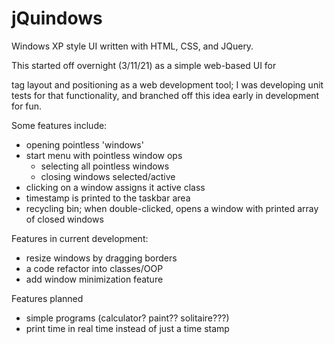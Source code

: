 # jQuindows
Windows XP style UI written with HTML, CSS, and JQuery.

This started off overnight (3/11/21) as a simple web-based UI for <div> tag layout and positioning as a web development tool; I was developing unit tests for that functionality, and branched off this idea early in development for fun.
  
  Some features include:
  - opening pointless 'windows'
  - start menu with pointless window ops
    - selecting all pointless windows
    - closing windows selected/active
  - clicking on a window assigns it active class
  - timestamp is printed to the taskbar area
  - recycling bin; when double-clicked, opens a window with printed array of closed windows

  Features in current development:
  - resize windows by dragging borders
  - a code refactor into classes/OOP
  - add window minimization feature


  Features planned
  - simple programs (calculator? paint?? solitaire???)
  - print time in real time instead of just a time stamp
